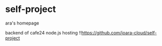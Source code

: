 # self-project
ara's homepage

backend of cafe24 node.js hosting !!https://github.com/joara-cloud/self-project
